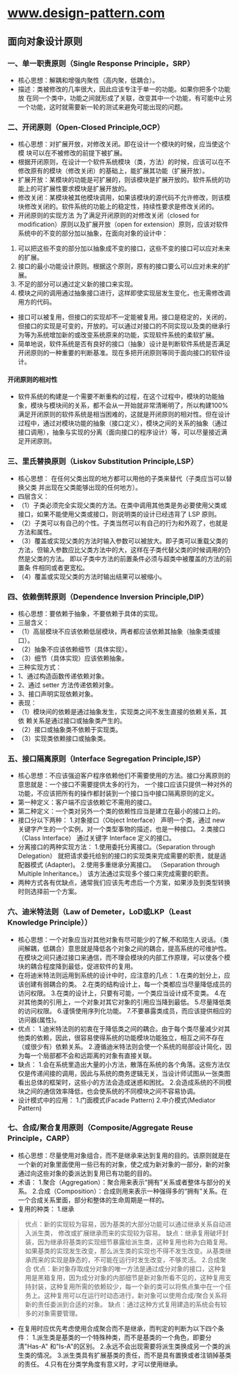 # www.design-pattern.com

## 面向对象设计原则
### 一、单一职责原则（Single Response Principle，SRP）
* 核心思想：解耦和增强内聚性（高内聚，低耦合）。
* 描述：类被修改的几率很大，因此应该专注于单一的功能。如果你把多个功能放 在同一个类中，功能之间就形成了关联，改变其中一个功能，有可能中止另一个功能，这时就需要新一轮的测试来避免可能出现的问题。

### 二、开闭原则（Open-Closed Principle,OCP）
* 核心思想：对扩展开放，对修改关闭。即在设计一个模块的时候，应当使这个模 块可以在不被修改的前提下被扩展。
* 根据开闭原则，在设计一个软件系统模块（类，方法）的时候，应该可以在不修改原有的模块（修改关闭）的基础上，能扩展其功能（扩展开放）。
* 扩展开放：某模块的功能是可扩展的，则该模块是扩展开放的。软件系统的功能上的可扩展性要求模块是扩展开放的。
* 修改关闭：某模块被其他模块调用，如果该模块的源代码不允许修改，则该模块修改关闭的。软件系统的功能上的稳定性，持续性要求是修改关闭的。
* 开闭原则的实现方法 为了满足开闭原则的对修改关闭（closed for modification）原则以及扩展开放（open for extension）原则，应该对软件系统中的不变的部分加以抽象，在面向对象的设计中：
1. 可以把这些不变的部分加以抽象成不变的接口，这些不变的接口可以应对未来的扩展。
2. 接口的最小功能设计原则。根据这个原则，原有的接口要么可以应对未来的扩展。
3. 不足的部分可以通过定义新的接口来实现。
4. 模块之间的调用通过抽象接口进行，这样即使实现层发生变化，也无需修改调用方的代码。
* 接口可以被复用，但接口的实现却不一定能被复用。接口是稳定的，关闭的，但接口的实现是可变的，开放的。可以通过对接口的不同实现以及类的继承行为等为系统增加新的或改变系统原来的功能，实现软件系统的柔软扩展。
* 简单地说，软件系统是否有良好的接口（抽象）设计是判断软件系统是否满足开闭原则的一种重要的判断基准。现在多把开闭原则等同于面向接口的软件设计。

#### 开闭原则的相对性
* 软件系统的构建是一个需要不断重构的过程，在这个过程中，模块的功能抽象，模块与模块间的关系，都不会从一开始就非常清晰明了，所以构建100%满足开闭原则的软件系统是相当困难的，这就是开闭原则的相对性。但在设计过程中，通过对模块功能的抽象（接口定义），模块之间的关系的抽象（通过接口调用），抽象与实现的分离（面向接口的程序设计）等，可以尽量接近满足开闭原则。

### 三、里氏替换原则（Liskov Substitution Principle,LSP）
* 核心思想： 在任何父类出现的地方都可以用他的子类来替代（子类应当可以替换父类 并出现在父类能够出现的任何地方）。
* 四层含义：
* （1）子类必须完全实现父类的方法。在类中调用其他类是务必要使用父类或接口，如果不能使用父类或接口，则说明类的设计已经违背了 LSP 原则。
* （2）子类可以有自己的个性。子类当然可以有自己的行为和外观了，也就是方法和属性。
* （3）覆盖或实现父类的方法时输入参数可以被放大。即子类可以重载父类的方法，但输入参数应比父类方法中的大，这样在子类代替父类的时候调用的仍然是父类的方法。 即以子类中方法的前置条件必须与超类中被覆盖的方法的前置条 件相同或者更宽松。
* （4）覆盖或实现父类的方法时输出结果可以被缩小。

### 四、依赖倒转原则（Dependence Inversion Principle,DIP）
* 核心思想：要依赖于抽象，不要依赖于具体的实现。
* 三层含义：
* （1）高层模块不应该依赖低层模块，两者都应该依赖其抽象（抽象类或接口）。
* （2）抽象不应该依赖细节（具体实现）。
* （3）细节（具体实现）应该依赖抽象。
* 三种实现方式：
* 1、通过构造函数传递依赖对象。
* 2、通过 setter 方法传递依赖对象。
* 3、接口声明实现依赖对象。
* 表现：
* （1）模块间的依赖是通过抽象发生，实现类之间不发生直接的依赖关系，其依 赖关系是通过接口或抽象类产生的。
* （2）接口或抽象类不依赖于实现类。
* （3）实现类依赖接口或抽象类。

### 五、接口隔离原则（Interface Segregation Principle,ISP）
* 核心思想：不应该强迫客户程序依赖他们不需要使用的方法。接口分离原则的意思就是：一个接口不需要提供太多的行为， 一个接口应该只提供一种对外的功能，不应该把所有的操作都封装到一个接口当中接口隔离原则的定义。
* 第一种定义：客户端不应该依赖它不需用的接口。
* 第二种定义：一个类对另外一个类的依赖性应当是建立在最小的接口上的。
* 接口分以下两种：
1.对象接口（Object Interface） 声明一个类，通过 new 关键字产生的一个实例，对一个类型事物的描述，也是一种接口。
2.类接口（Class Interface） 通过关键字 Interface 定义的接口。
* 分离接口的两种实现方法：
1.使用委托分离接口。（Separation through Delegation） 就把请求委托给别的接口的实现类来完成需要的职责，就是适配器模式 (Adapter)。
2.使用多重继承分离接口。 （Separation through Multiple Inheritance。） 该方法通过实现多个接口来完成需要的职责。
* 两种方式各有优缺点，通常我们应该先考虑后一个方案，如果涉及到类型转换时则选择前一个方案。

### 六、迪米特法则（Law of Demeter，LoD或LKP（Least Knowledge Principle））
* 核心思想：一个对象应当对其他对象有尽可能少的了解,不和陌生人说话。（类间解耦，低耦合）意思就是降低各个对象之间的耦合，提高系统的可维护性。在模块之间只通过接口来通信，而不理会模块的内部工作原理，可以使各个模块的耦合程度降到最低，促进软件的复用。
* 在将迪米特法则运用到系统的设计中时，应注意的几点：
1.在类的划分上，应该创建有弱耦合的类。
2.在类的结构设计上，每一个类都应当尽量降低成员的访问权限。
3.在类的设计上，只要有可能，一个类应当设计成不变类。
4.在对其他类的引用上，一个对象对其它对象的引用应当降到最低。
5.尽量降低类的访问权限。
6.谨慎使用序列化功能。
7.不要暴露类成员，而应该提供相应的访问器(属性)。
* 优点： 
1.迪米特法则的初衷在于降低类之间的耦合。由于每个类尽量减少对其他类的依赖，因此，很容易使得系统的功能模块功能独立，相互之间不存在（或很少有）依赖关系。
2.遵循迪米特法则会使一个系统的局部设计简化，因为每一个局部都不会和远距离的对象有直接关联。
* 缺点：
1.会在系统里造出大量的小方法，散落在系统的各个角落。这些方法仅仅是传递间接的调用，因此与系统的商务逻辑无关，当设计师试图从一张类图看出总体的框架时，这些小的方法会造成迷惑和困扰。
2.会造成系统的不同模块之间的通信效率降低，也会使系统的不同模块之间不容易协调。
* 设计模式中的应用：
1.门面模式(Facade Pattern)
2.中介模式(Mediator Pattern) 

### 七、合成/聚合复用原则（Composite/Aggregate Reuse Principle，CARP）
* 核心思想：尽量使用对象组合，而不是继承来达到复用的目的。该原则就是在一个新的对象里面使用一些已有的对象，使之成为新对象的一部分，新的对象通过向这些对象的委派达到复用已有功能的目的。
* 术语：
1.聚合（Aggregation）：聚合用来表示“拥有”关系或者整体与部分的关系。
2.合成（Composition）：合成则用来表示一种强得多的“拥有”关系。在一个合成关系里面，部分和整体的生命周期是一样的。
* 复用的种类：
1.继承
>优点：新的实现较为容易，因为基类的大部分功能可以通过继承关系自动进入派生类， 修改或扩展继承而来的实现较为容易。
>缺点：继承复用破坏封装，因为继承将基类的实现细节暴露给派生类，这种复用也称为白箱复用。如果基类的实现发生改变，那么派生类的实现也不得不发生改变。从基类继承而来的实现是静态的，不可能在运行时发生改变，不够灵活。
2.合成聚合
>优点：新对象存取成分对象的唯一方法是通过成分对象的接口，这种复用是黑箱复用，因为成分对象的内部细节是新对象所看不见的，这种复用支持封装，这种复用所需的依赖较少，每一个新的类可以将焦点集中在一个任务上。这种复用可以在运行时动态进行，新对象可以使用合成/聚合关系将新的责任委派到合适的对象。
>缺点：通过这种方式复用建造的系统会有较多的对象需要管理。
* 在复用时应优先考虑使用合成聚合而不是继承，而判定的判断为以下四个条件： 1.派生类是基类的一个特殊种类，而不是基类的一个角色，即要分清"Has-A" 和"Is-A"的区别。
2.永远不会出现需要将派生类换成另一个类的派生类的情况。
3.派生类具有扩展基类的责任，而不是具有置换或者注销掉基类的责任。
4.只有在分类学角度有意义时，才可以使用继承。
